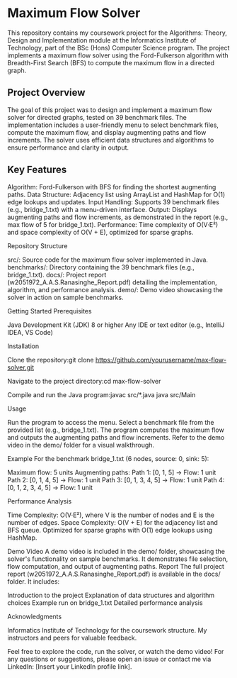 # Maximum Flow Solver

This repository contains my coursework project for the Algorithms: Theory, Design and Implementation module at the Informatics Institute of Technology, part of the BSc (Hons) Computer Science program. The project implements a maximum flow solver using the Ford-Fulkerson algorithm with Breadth-First Search (BFS) to compute the maximum flow in a directed graph.

## Project Overview
The goal of this project was to design and implement a maximum flow solver for directed graphs, tested on 39 benchmark files. The implementation includes a user-friendly menu to select benchmark files, compute the maximum flow, and display augmenting paths and flow increments. The solver uses efficient data structures and algorithms to ensure performance and clarity in output.

## Key Features
Algorithm: Ford-Fulkerson with BFS for finding the shortest augmenting paths.
Data Structure: Adjacency list using ArrayList and HashMap for O(1) edge lookups and updates.
Input Handling: Supports 39 benchmark files (e.g., bridge_1.txt) with a menu-driven interface.
Output: Displays augmenting paths and flow increments, as demonstrated in the report (e.g., max flow of 5 for bridge_1.txt).
Performance: Time complexity of O(V·E²) and space complexity of O(V + E), optimized for sparse graphs.

Repository Structure

src/: Source code for the maximum flow solver implemented in Java.
benchmarks/: Directory containing the 39 benchmark files (e.g., bridge_1.txt).
docs/: Project report (w2051972_A.A.S.Ranasinghe_Report.pdf) detailing the implementation, algorithm, and performance analysis.
demo/: Demo video showcasing the solver in action on sample benchmarks.

Getting Started
Prerequisites

Java Development Kit (JDK) 8 or higher
Any IDE or text editor (e.g., IntelliJ IDEA, VS Code)

Installation

Clone the repository:git clone https://github.com/yourusername/max-flow-solver.git


Navigate to the project directory:cd max-flow-solver


Compile and run the Java program:javac src/*.java
java src/Main



Usage

Run the program to access the menu.
Select a benchmark file from the provided list (e.g., bridge_1.txt).
The program computes the maximum flow and outputs the augmenting paths and flow increments.
Refer to the demo video in the demo/ folder for a visual walkthrough.

Example
For the benchmark bridge_1.txt (6 nodes, source: 0, sink: 5):

Maximum flow: 5 units
Augmenting paths:
Path 1: [0, 1, 5] → Flow: 1 unit
Path 2: [0, 1, 4, 5] → Flow: 1 unit
Path 3: [0, 1, 3, 4, 5] → Flow: 1 unit
Path 4: [0, 1, 2, 3, 4, 5] → Flow: 1 unit



Performance Analysis

Time Complexity: O(V·E²), where V is the number of nodes and E is the number of edges.
Space Complexity: O(V + E) for the adjacency list and BFS queue.
Optimized for sparse graphs with O(1) edge lookups using HashMap.

Demo Video
A demo video is included in the demo/ folder, showcasing the solver's functionality on sample benchmarks. It demonstrates file selection, flow computation, and output of augmenting paths.
Report
The full project report (w2051972_A.A.S.Ranasinghe_Report.pdf) is available in the docs/ folder. It includes:

Introduction to the project
Explanation of data structures and algorithm choices
Example run on bridge_1.txt
Detailed performance analysis

Acknowledgments

Informatics Institute of Technology for the coursework structure.
My instructors and peers for valuable feedback.

Feel free to explore the code, run the solver, or watch the demo video! For any questions or suggestions, please open an issue or contact me via LinkedIn: [Insert your LinkedIn profile link].
